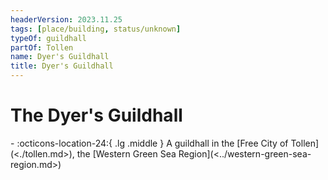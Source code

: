 ```yaml
---
headerVersion: 2023.11.25
tags: [place/building, status/unknown]
typeOf: guildhall
partOf: Tollen
name: Dyer's Guildhall
title: Dyer's Guildhall
---
```

# The Dyer's Guildhall
<div class="grid cards ext-narrow-margin ext-one-column" markdown>
-    :octicons-location-24:{ .lg .middle } A guildhall in the [Free City of Tollen](<./tollen.md>), the [Western Green Sea Region](<../western-green-sea-region.md>)  
</div>


